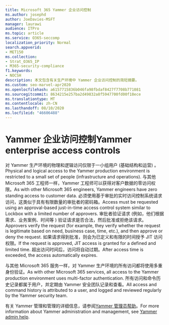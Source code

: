 ```yaml
---
title: Microsoft 365 Yammer 企业访问控制
ms.author: josephd
author: JoeDavies-MSFT
manager: laurawi
audience: ITPro
ms.topic: article
ms.service: O365-seccomp
localization_priority: Normal
search.appverid:
- MET150
ms.collection:
- Strat_O365_IP
- M365-security-compliance
f1.keywords:
- NOCSH
description: 本文包含有关生产环境中 Yammer 企业访问控制的简短摘要。
ms.custom: seo-marvel-apr2020
ms.openlocfilehash: a6157715836b046fa98fbdaf8427f7708b771081
ms.sourcegitcommit: 8634215e257ba2d49832a8f5947700fd00f18ece
ms.translationtype: MT
ms.contentlocale: zh-CN
ms.lasthandoff: 08/10/2020
ms.locfileid: "46606488"
---
```

# <a name="yammer-enterprise-access-controls"></a><span data-ttu-id="88d44-103">Yammer 企业访问控制</span><span class="sxs-lookup"><span data-stu-id="88d44-103">Yammer enterprise access controls</span></span> 

<span data-ttu-id="88d44-104">对 Yammer 生产环境的物理和逻辑访问仅限于一小组用户 (基础结构和运营) 。</span><span class="sxs-lookup"><span data-stu-id="88d44-104">Physical and logical access to the Yammer production environment is restricted to a small set of people (infrastructure and operations).</span></span> <span data-ttu-id="88d44-105">与其他 Microsoft 365 工程师一样，Yammer 工程师可以获得对客户数据的零访问权限。</span><span class="sxs-lookup"><span data-stu-id="88d44-105">As with other Microsoft 365 engineers, Yammer engineers have zero standing access to customer data.</span></span> <span data-ttu-id="88d44-106">必须使用基于审批的实时访问控制系统请求访问，这类似于具有有限数量的审批者的密码箱。</span><span class="sxs-lookup"><span data-stu-id="88d44-106">Access must be requested using an approval-based just-in-time access control system similar to Lockbox with a limited number of approvers.</span></span> <span data-ttu-id="88d44-107">审批者验证请求 (例如，他们根据需求、业务案例、时间等 ) 验证请求是否合法，然后批准或拒绝该请求。</span><span class="sxs-lookup"><span data-stu-id="88d44-107">Approvers verify the request (for example, they verify whether the request is legitimate based on need, business case, time, etc.), and then approve or deny the request.</span></span> <span data-ttu-id="88d44-108">如果请求得到批准，则会为已定义和有限的时间授予 JIT 访问权限。</span><span class="sxs-lookup"><span data-stu-id="88d44-108">If the request is approved, JIT access is granted for a defined and limited time.</span></span> <span data-ttu-id="88d44-109">超出访问时间后，访问将自动过期。</span><span class="sxs-lookup"><span data-stu-id="88d44-109">After access time is exceeded, the access automatically expires.</span></span>

<span data-ttu-id="88d44-110">与其他 Microsoft 365 服务一样，对 Yammer 生产环境的所有访问都将使用多重身份验证。</span><span class="sxs-lookup"><span data-stu-id="88d44-110">As with other Microsoft 365 services, all access to the Yammer production environment uses multi-factor authentication.</span></span> <span data-ttu-id="88d44-111">所有访问和命令历史记录都属于用户，并定期由 Yammer 安全团队记录和查看。</span><span class="sxs-lookup"><span data-stu-id="88d44-111">All access and command history is attributed to a user, and logged and reviewed regularly by the Yammer security team.</span></span>

<span data-ttu-id="88d44-112">有关 Yammer 管理和管理的详细信息，请参阅[Yammer 管理员帮助](https://docs.microsoft.com/yammer/yammer-landing-page)。</span><span class="sxs-lookup"><span data-stu-id="88d44-112">For more information about Yammer administration and management, see [Yammer admin help](https://docs.microsoft.com/yammer/yammer-landing-page).</span></span>